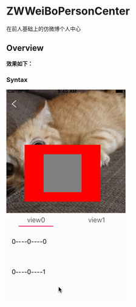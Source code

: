 # ZWWeiBoPersonCenter
在前人基础上的仿微博个人中心


## Overview

**效果如下：**

### Syntax

![效果图](https://github.com/MisterZhouZhou/ZWWeiBoPersonCenter/blob/master/show.gif)

